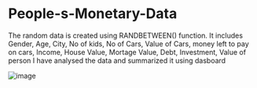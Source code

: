 # People-s-Monetary-Data
The random data is created using RANDBETWEEN() function. It includes Gender, Age, City, No of kids, No of Cars, Value of Cars, money left to pay on cars, Income, House Value, Mortage Value, Debt, Investment, Value of person
I have analysed the data and summarized it using dasboard

![image](https://user-images.githubusercontent.com/93969181/146475534-bcbf7b8d-84af-41b1-ba09-21f369dba7e7.png)
